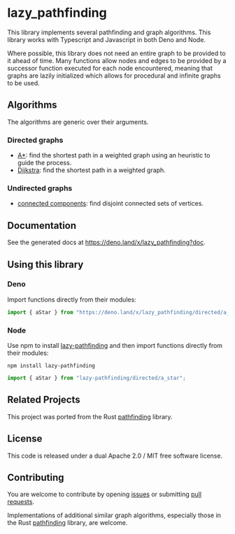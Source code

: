 # lazy_pathfinding

This library implements several pathfinding and graph algorithms. This library
works with Typescript and Javascript in both Deno and Node.

Where possible, this library does not need an entire graph to be provided to it
ahead of time. Many functions allow nodes and edges to be provided by a
successor function executed for each node encountered, meaning that graphs are
lazily initialized which allows for procedural and infinite graphs to be used.

## Algorithms

The algorithms are generic over their arguments.

### Directed graphs

- [A*](https://en.wikipedia.org/wiki/A*_search_algorithm): find the shortest
  path in a weighted graph using an heuristic to guide the process.
- [Dijkstra](https://en.wikipedia.org/wiki/Dijkstra's_algorithm): find the
  shortest path in a weighted graph.

### Undirected graphs

- [connected components](https://en.wikipedia.org/wiki/Connected_component_(graph_theory)):
  find disjoint connected sets of vertices.

## Documentation

See the generated docs at https://deno.land/x/lazy_pathfinding?doc.

## Using this library

### Deno

Import functions directly from their modules:

```ts
import { aStar } from "https://deno.land/x/lazy_pathfinding/directed/a_star.ts";
```

### Node

Use npm to install
[lazy-pathfinding](https://www.npmjs.com/package/lazy-pathfinding) and then
import functions directly from their modules:

```
npm install lazy-pathfinding
```

```ts
import { aStar } from "lazy-pathfinding/directed/a_star";
```

## Related Projects

This project was ported from the Rust
[pathfinding](https://github.com/samueltardieu/pathfinding) library.

## License

This code is released under a dual Apache 2.0 / MIT free software license.

## Contributing

You are welcome to contribute by opening
[issues](https://github.com/Macil/lazy_pathfinding/issues) or submitting
[pull requests](https://github.com/Macil/lazy_pathfinding/pulls).

Implementations of additional similar graph algorithms, especially those in the
Rust [pathfinding](https://github.com/samueltardieu/pathfinding) library, are
welcome.
